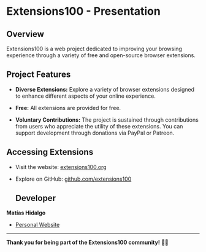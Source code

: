 # Extensions100 - Presentation

## Overview

Extensions100 is a web project dedicated to improving your browsing experience through a variety of free and open-source browser extensions.

## Project Features

- **Diverse Extensions:** Explore a variety of browser extensions designed to enhance different aspects of your online experience.

- **Free:** All extensions are provided for free.

- **Voluntary Contributions:** The project is sustained through contributions from users who appreciate the utility of these extensions. You can support development through donations via PayPal or Patreon.


## Accessing Extensions

- Visit the website: [extensions100.org](https://extensions100.org)


- Explore on GitHub: [github.com/extensions100](https://github.com/extensions100)

  ## Developer

**Matías Hidalgo**
- [Personal Website](https://www.matiashidalgo.bio)

---

**Thank you for being part of the Extensions100 community!** 🚀💯
